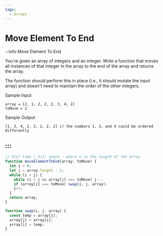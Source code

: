 ```yaml
---
tags:
  - Arrays
---
```


# Move Element To End

:::info Move Element To End

You're given an array of integers and an integer. Write a function that moves all instances of that integer in the array to the end of the array and returns the array.

The function should perform this in place (i.e., it should mutate the input array) and doesn't need to maintain the order of the other integers.

Sample Input

```
array = [2, 1, 2, 2, 2, 3, 4, 2]
toMove = 2
```

Sample Output
```
[1, 3, 4, 2, 2, 2, 2, 2] // the numbers 1, 3, and 4 could be ordered differently
```
:::
---

```js title="Solution"
// O(n) time | O(1) space - where n is the length of the array
function moveElementToEnd(array, toMove) {
  let i = 0;
  let j = array.length - 1;
  while (i < j) {
    while (i < j && array[j] === toMove) j--;
    if (array[i] === toMove) swap(i, j, array);
    i++;
  }
  return array;
}

function swap(i, j, array) {
  const temp = array[j];
  array[j] = array[i];
  array[i] = temp;
}
```